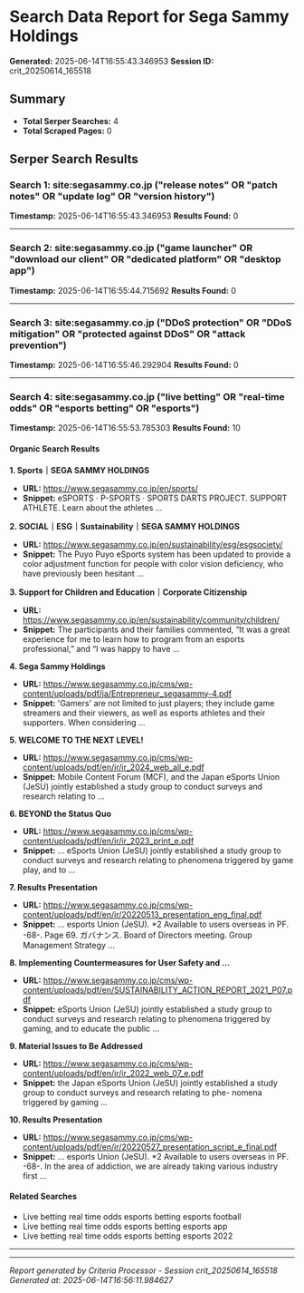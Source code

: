 # Search Data Report for Sega Sammy Holdings
**Generated:** 2025-06-14T16:55:43.346953
**Session ID:** crit_20250614_165518

## Summary
* **Total Serper Searches:** 4
* **Total Scraped Pages:** 0

## Serper Search Results

### Search 1: site:segasammy.co.jp ("release notes" OR "patch notes" OR "update log" OR "version history")
**Timestamp:** 2025-06-14T16:55:43.346953
**Results Found:** 0

---

### Search 2: site:segasammy.co.jp ("game launcher" OR "download our client" OR "dedicated platform" OR "desktop app")
**Timestamp:** 2025-06-14T16:55:44.715692
**Results Found:** 0

---

### Search 3: site:segasammy.co.jp ("DDoS protection" OR "DDoS mitigation" OR "protected against DDoS" OR "attack prevention")
**Timestamp:** 2025-06-14T16:55:46.292904
**Results Found:** 0

---

### Search 4: site:segasammy.co.jp ("live betting" OR "real-time odds" OR "esports betting" OR "esports")
**Timestamp:** 2025-06-14T16:55:53.785303
**Results Found:** 10

#### Organic Search Results
**1. Sports｜SEGA SAMMY HOLDINGS**
* **URL:** https://www.segasammy.co.jp/en/sports/
* **Snippet:** eSPORTS · P-SPORTS · SPORTS DARTS PROJECT. SUPPORT ATHLETE. Learn about the athletes ...

**2. SOCIAL｜ESG｜Sustainability｜SEGA SAMMY HOLDINGS**
* **URL:** https://www.segasammy.co.jp/en/sustainability/esg/esgsociety/
* **Snippet:** The Puyo Puyo eSports system has been updated to provide a color adjustment function for people with color vision deficiency, who have previously been hesitant ...

**3. Support for Children and Education｜Corporate Citizenship**
* **URL:** https://www.segasammy.co.jp/en/sustainability/community/children/
* **Snippet:** The participants and their families commented, “It was a great experience for me to learn how to program from an esports professional,” and “I was happy to have ...

**4. Sega Sammy Holdings**
* **URL:** https://www.segasammy.co.jp/cms/wp-content/uploads/pdf/ja/Entrepreneur_segasammy-4.pdf
* **Snippet:** 'Gamers' are not limited to just players; they include game streamers and their viewers, as well as esports athletes and their supporters. When considering ...

**5. WELCOME TO THE NEXT LEVEL!**
* **URL:** https://www.segasammy.co.jp/cms/wp-content/uploads/pdf/en/ir/ir_2024_web_all_e.pdf
* **Snippet:** Mobile Content Forum (MCF), and the Japan eSports Union (JeSU) jointly established a study group to conduct surveys and research relating to ...

**6. BEYOND the Status Quo**
* **URL:** https://www.segasammy.co.jp/cms/wp-content/uploads/pdf/en/ir/ir_2023_print_e.pdf
* **Snippet:** ... eSports Union (JeSU) jointly established a study group to conduct surveys and research relating to phenomena triggered by game play, and to ...

**7. Results Presentation**
* **URL:** https://www.segasammy.co.jp/cms/wp-content/uploads/pdf/en/ir/20220513_presentation_eng_final.pdf
* **Snippet:** ... esports Union (JeSU). *2 Available to users overseas in PF. -68-. Page 69. ガバナンス. Board of Directors meeting. Group Management Strategy ...

**8. Implementing Countermeasures for User Safety and ...**
* **URL:** https://www.segasammy.co.jp/cms/wp-content/uploads/pdf/en/SUSTAINABILITY_ACTION_REPORT_2021_P07.pdf
* **Snippet:** eSports Union (JeSU) jointly established a study group to conduct surveys and research relating to phenomena triggered by gaming, and to educate the public ...

**9. Material Issues to Be Addressed**
* **URL:** https://www.segasammy.co.jp/cms/wp-content/uploads/pdf/en/ir/ir_2022_web_07_e.pdf
* **Snippet:** the Japan eSports Union (JeSU) jointly established a study group to conduct surveys and research relating to phe- nomena triggered by gaming ...

**10. Results Presentation**
* **URL:** https://www.segasammy.co.jp/cms/wp-content/uploads/pdf/en/ir/20220527_presentation_script_e_final.pdf
* **Snippet:** ... esports Union (JeSU). *2 Available to users overseas in PF. -68-. In the area of addiction, we are already taking various industry first ...

#### Related Searches
* Live betting real time odds esports betting esports football
* Live betting real time odds esports betting esports app
* Live betting real time odds esports betting esports 2022

---

---
*Report generated by Criteria Processor - Session crit_20250614_165518*
*Generated at: 2025-06-14T16:56:11.984627*